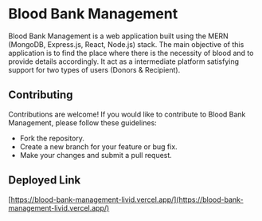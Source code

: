 # Blood Bank Management

Blood Bank Management is a web application built using the MERN (MongoDB, Express.js, React, Node.js) stack. The main objective of this application
is to find the place where there is the necessity of blood and to provide details accordingly. It act as a intermediate platform satisfying support for two types of users
 (Donors & Recipient).

## Contributing
Contributions are welcome! If you would like to contribute to Blood Bank Management, please follow these guidelines:

- Fork the repository.
- Create a new branch for your feature or bug fix.
- Make your changes and submit a pull request.

## Deployed Link
[https://blood-bank-management-livid.vercel.app/](https://blood-bank-management-livid.vercel.app/)
